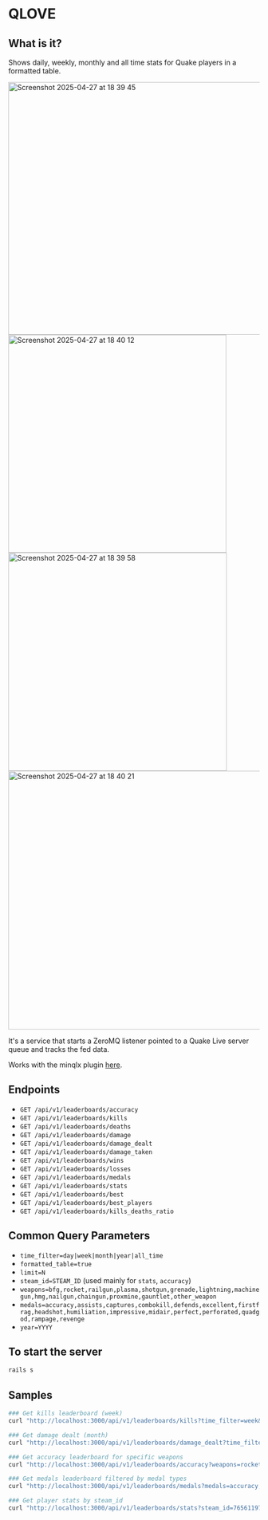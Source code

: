 # QLOVE

## What is it?

Shows daily, weekly, monthly and all time stats for Quake players in a formatted table.

<img width="507" alt="Screenshot 2025-04-27 at 18 39 45" src="https://github.com/user-attachments/assets/38388783-4767-4454-af87-edcece5e88d5" />

<img width="437" alt="Screenshot 2025-04-27 at 18 40 12" src="https://github.com/user-attachments/assets/28051f0f-d509-470c-a6c0-ccf78d9736ce" />

<img width="438" alt="Screenshot 2025-04-27 at 18 39 58" src="https://github.com/user-attachments/assets/e9fb83fc-03d3-46f7-903f-fa2b30a29f4c" />

<img width="519" alt="Screenshot 2025-04-27 at 18 40 21" src="https://github.com/user-attachments/assets/c725df9e-83fd-42e1-89f3-730f95813cc0" />

It's a service that starts a ZeroMQ listener pointed to a Quake Live server queue and tracks the fed data.

Works with the minqlx plugin [here](https://github.com/sickdyd/minqlx-plugins/blob/feature/leaderboards/leaderboards.py).

## Endpoints

- `GET /api/v1/leaderboards/accuracy`
- `GET /api/v1/leaderboards/kills`
- `GET /api/v1/leaderboards/deaths`
- `GET /api/v1/leaderboards/damage`
- `GET /api/v1/leaderboards/damage_dealt`
- `GET /api/v1/leaderboards/damage_taken`
- `GET /api/v1/leaderboards/wins`
- `GET /api/v1/leaderboards/losses`
- `GET /api/v1/leaderboards/medals`
- `GET /api/v1/leaderboards/stats`
- `GET /api/v1/leaderboards/best`
- `GET /api/v1/leaderboards/best_players`
- `GET /api/v1/leaderboards/kills_deaths_ratio`

## Common Query Parameters

- `time_filter=day|week|month|year|all_time`
- `formatted_table=true`
- `limit=N`
- `steam_id=STEAM_ID` (used mainly for `stats`, `accuracy`)
- `weapons=bfg,rocket,railgun,plasma,shotgun,grenade,lightning,machinegun,hmg,nailgun,chaingun,proxmine,gauntlet,other_weapon`
- `medals=accuracy,assists,captures,combokill,defends,excellent,firstfrag,headshot,humiliation,impressive,midair,perfect,perforated,quadgod,rampage,revenge`
- `year=YYYY`

## To start the server

```sh
rails s
```

## Samples

```sh
### Get kills leaderboard (week)
curl "http://localhost:3000/api/v1/leaderboards/kills?time_filter=week&formatted_table=true"

### Get damage dealt (month)
curl "http://localhost:3000/api/v1/leaderboards/damage_dealt?time_filter=month&formatted_table=true"

### Get accuracy leaderboard for specific weapons
curl "http://localhost:3000/api/v1/leaderboards/accuracy?weapons=rocket,railgun&formatted_table=true&time_filter=all_time"

### Get medals leaderboard filtered by medal types
curl "http://localhost:3000/api/v1/leaderboards/medals?medals=accuracy,excellent,humiliation&time_filter=all_time&formatted_table=true"

### Get player stats by steam_id
curl "http://localhost:3000/api/v1/leaderboards/stats?steam_id=76561197998172344&time_filter=month&formatted_table=true"
```
